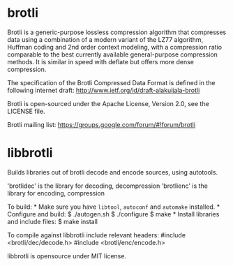 brotli
======

Brotli is a generic-purpose lossless compression algorithm that compresses data
using a combination of a modern variant of the LZ77 algorithm, Huffman coding
and 2nd order context modeling, with a compression ratio comparable to the best
currently available general-purpose compression methods. It is similar in speed
with deflate but offers more dense compression.

The specification of the Brotli Compressed Data Format is defined in the
following internet draft:
http://www.ietf.org/id/draft-alakuijala-brotli

Brotli is open-sourced under the Apache License, Version 2.0, see the LICENSE
file.

Brotli mailing list:
https://groups.google.com/forum/#!forum/brotli

libbrotli
=========

Builds libraries out of brotli decode and encode sources, using autotools.

'brotlidec' is the library for decoding, decompression
'brotlienc' is the library for encoding, compression

To build:
    * Make sure you have `libtool`, `autoconf` and `automake` installed.
    * Configure and build:
        $ ./autogen.sh
        $ ./configure
        $ make
    * Install libraries and include files:
        $ make install

To compile against libbrotli include relevant headers:
        #include <brotli/dec/decode.h>
        #include <brotli/enc/encode.h>

libbrotli is opensource under MIT license.

